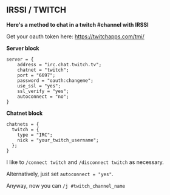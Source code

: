 ## IRSSI / TWITCH

**Here's a method to chat in a twitch #channel with IRSSI**

Get your oauth token here: https://twitchapps.com/tmi/

**Server block**
```
server = {
    address = "irc.chat.twitch.tv";
    chatnet = "twitch";
    port = "6697";
    password = "oauth:changeme";
    use_ssl = "yes";
    ssl_verify = "yes";
    autoconnect = "no";
}
```

**Chatnet block**
```
chatnets = {
  twitch = {
    type = "IRC";
    nick = "your_twitch_username";
  };
}
```

I like to `/connect twitch` and `/disconnect twitch` as necessary.

Alternatively, just set `autoconnect = "yes"`.

Anyway, now you can `/j #twitch_channel_name`
